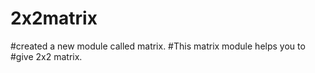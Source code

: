 # 2x2matrix
#created a new module called matrix. #This matrix module helps you to #give 2x2 matrix.
